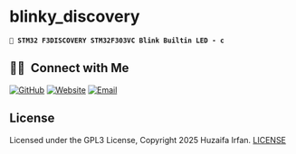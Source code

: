
# blinky_discovery
**`🤖 STM32 F3DISCOVERY STM32F303VC Blink Builtin LED - c`**

<!-- •[Link](#)

<hr>

## Demo Video

[![Demo Video](https://img.youtube.com/vi//0.jpg)](https://www.youtube.com/watch?v=)


![overview](overview.drawio.png) -->


## 🤝🏻 &nbsp;Connect with Me


[![GitHub ](https://img.shields.io/badge/Github-%23222.svg?style=for-the-badge&logo=github&logoColor=white)](https://github.com/HuzaifaIrfan/)
[![Website](https://img.shields.io/badge/Website-%23222.svg?style=for-the-badge&logo=google-chrome&logoColor==%234285F4)](https://www.huzaifairfan.com)
[![Email](https://img.shields.io/badge/Email-%23222.svg?style=for-the-badge&logo=gmail&logoColor=%23D14836)](mailto:hi@huzaifairfan.com)

## License

Licensed under the GPL3 License, Copyright 2025 Huzaifa Irfan. [LICENSE](LICENSE)
